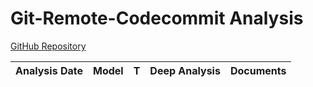 # Git-Remote-Codecommit Analysis

[GitHub Repository](https://github.com/aws/git-remote-codecommit)

| Analysis Date | Model | T | Deep Analysis | Documents |
|---------------|-------|---|:-------------:|-----------|
